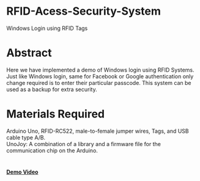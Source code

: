 # RFID-Acess-Security-System
Windows Login using RFID Tags
# Abstract
Here we have implemented a demo of Windows login using RFID Systems.
Just like Windows login, same for Facebook or Google authentication only change required is to enter their particular passcode. 
This system can be used as a backup for extra security.
# Materials Required
Arduino Uno, RFID-RC522, male-to-female jumper wires, Tags, and USB cable type A/B.<br/>
UnoJoy: A combination of a library and a firmware file for the communication chip on the Arduino. 
<br/>
#
**[Demo Video](https://youtu.be/JPCOPQIZK8Y)**
